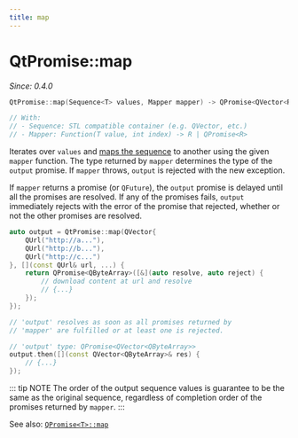 ```yaml
---
title: map
---
```


# QtPromise::map

*Since: 0.4.0*

```cpp
QtPromise::map(Sequence<T> values, Mapper mapper) -> QPromise<QVector<R>>

// With:
// - Sequence: STL compatible container (e.g. QVector, etc.)
// - Mapper: Function(T value, int index) -> R | QPromise<R>
```

Iterates over `values` and [maps the sequence](https://en.wikipedia.org/wiki/Map_%28higher-order_function%29)
to another using the given `mapper` function. The type returned by `mapper` determines the type of
the `output` promise. If `mapper` throws, `output` is rejected with the new exception.

If `mapper` returns a promise (or `QFuture`), the `output` promise is delayed until all the promises
are resolved. If any of the promises fails, `output` immediately rejects with the error of the
promise that rejected, whether or not the other promises are resolved.

```cpp
auto output = QtPromise::map(QVector{
    QUrl("http://a..."),
    QUrl("http://b..."),
    QUrl("http://c...")
}, [](const QUrl& url, ...) {
    return QPromise<QByteArray>([&](auto resolve, auto reject) {
        // download content at url and resolve
        // {...}
    });
});

// 'output' resolves as soon as all promises returned by
// 'mapper' are fulfilled or at least one is rejected.

// 'output' type: QPromise<QVector<QByteArray>>
output.then([](const QVector<QByteArray>& res) {
    // {...}
});
```

::: tip NOTE
The order of the output sequence values is guarantee to be the same as the original sequence,
regardless of completion order of the promises returned by `mapper`.
:::

See also: [`QPromise<T>::map`](../qpromise/map.md)
